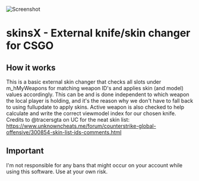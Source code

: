 ![Screenshot](https://i.imgur.com/qyrJeM4.jpg)

# skinsX - External knife/skin changer for CSGO

## How it works

This is a basic external skin changer that checks all slots under m_hMyWeapons for matching weapon ID's and applies skin (and model) values accordingly. This can be and is done independent to which weapon the local player is holding, and it's the reason why we don't have to fall back to using fullupdate to apply skins. Active weapon is also checked to help calculate and write the correct viewmodel index for our chosen knife.
Credits to @tracersgta on UC for the neat skin list: https://www.unknowncheats.me/forum/counterstrike-global-offensive/300854-skin-list-ids-comments.html

## Important

I'm not responsible for any bans that might occur on your account while using this software. Use at your own risk.